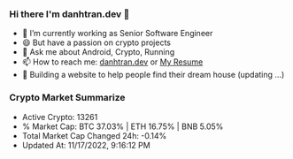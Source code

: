 ### Hi there I'm danhtran.dev 👋

- 🔭 I’m currently working as Senior Software Engineer
- 😄 But have a passion on crypto projects
- 💬 Ask me about Android, Crypto, Running 
- 📫 How to reach me: <a href="https://danhtran.dev" target="_blank">danhtran.dev</a> or <a href="Dan-Resume.pdf" target="_blank">My Resume</a>
- 🌱 Building a website to help people find their dream house (updating ...)

### Crypto Market Summarize
- Active Crypto: 13261
- % Market Cap: BTC 37.03% | ETH 16.75% | BNB 5.05%
- Total Market Cap Changed 24h: -0.14%
- Updated At: 11/17/2022, 9:16:12 PM
